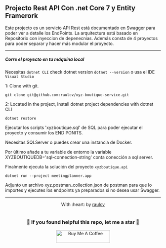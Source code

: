 ## Projecto Rest API Con .net Core 7 y Entity Framerork

Este projecto es un servicio API Rest está documentado en Swagger para poder ver a detalle los EndPoints. La arquitectura está basado en Repositorio con inyeccion de depenecnias. Además consta de 4 proyectos para poder separar y hacer más modular el proyecto. 

------------
##### Corre el proyecto en tu máquina local

Necesitas `dotnet CLI` check dotnet version `dotnet --version` o usa el IDE `Visual Studio` 


1: Clone with git.
```
git clone git@github.com:raulcv/xyz-boutique-service.git
```

2: Located in the project, Install dotnet project dependencies with dotnet CLI
```
dotnet restore 
```

Ejecutar los scripts 'xyzboutique.sql' de SQL para poder ejecutar el proyecto y consumir los END PONITS.

Necesitas SQLServer o puedes crear una instancia de Docker.

Por último añade a tu variable de entorno la variable XYZBOUTIQUEDB='sql-connection-string' conta conección a sql server.

Finalmente ejecuta la solución del proyecto `xyzboutique.api`

 ```
 dotnet run --project meetingplanner.app
 ```


Adjunto un archivo xyz.postman_collection.json de postman para que lo importes y ejecutes los endpoints ya preparados si no desea usar Swagger.










------------------------------------------------------------------------
<p align="center">
	With :heart: by <a href="https://www.raulcv.com" target="_blank">raulcv</a>
</p>

#
<h3 align="center">🤗 If you found helpful this repo, let me a star 🐣</h3>
<p align="center">
<a href="https://www.buymeacoffee.com/iraulcv" target="_blank"><img src="https://cdn.buymeacoffee.com/buttons/default-orange.png" alt="Buy Me A Coffee" height="41" width="174"></a>
</p>